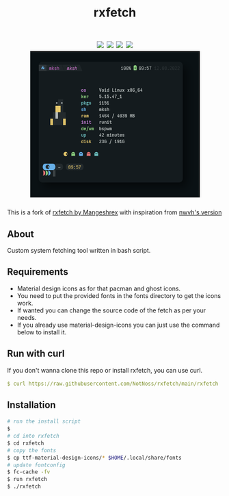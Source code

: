 <div align="center">
<h1>rxfetch<h1>
<img src="https://img.shields.io/github/stars/Mangeshrex/rxfetch?color=e57474&labelColor=1e2528&style=for-the-badge"> <img src="https://img.shields.io/github/issues/Mangeshrex/rxfetch?color=67b0e8&labelColor=1e2528&style=for-the-badge">
<img src="https://img.shields.io/static/v1?label=license&message=MIT&color=8ccf7e&labelColor=1e2528&style=for-the-badge">
<img src="https://img.shields.io/github/forks/Mangeshrex/rxfetch?color=e5c76b&labelColor=1e2528&style=for-the-badge">
<br>
<img src="./screenshots/ss.png">
</div>

This is a fork of [rxfetch by Mangeshrex](https://github.com/Mangeshrex/rxfetch)
with inspiration from [nwvh's version](https://github.com/nwvh/rxfetch-stylish)

## About

Custom system fetching tool written in bash script.

## Requirements

- Material design icons as for that pacman and ghost icons.
- You need to put the provided fonts in the fonts directory to get the icons work.
- If wanted you can change the source code of the fetch as per your needs.
- If you already use material-design-icons you can just use the command below to install it.



## Run with curl

If you don't wanna clone this repo or install rxfetch, you can use curl.

```yaml
$ curl https://raw.githubusercontent.com/NotNoss/rxfetch/main/rxfetch | bash
```

## Installation
```bash
# run the install script
$
# cd into rxfetch
$ cd rxfetch
# copy the fonts
$ cp ttf-material-design-icons/* $HOME/.local/share/fonts
# update fontconfig
$ fc-cache -fv
$ run rxfetch
$ ./rxfetch
```
